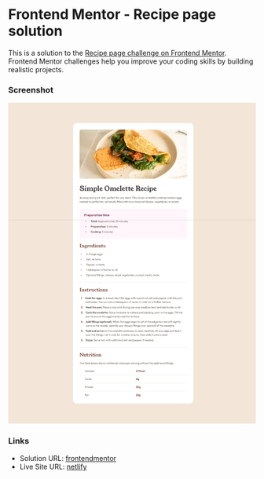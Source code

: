 # Frontend Mentor - Recipe page solution

This is a solution to the [Recipe page challenge on Frontend Mentor](https://www.frontendmentor.io/challenges/recipe-page-KiTsR8QQKm). Frontend Mentor challenges help you improve your coding skills by building realistic projects.

### Screenshot

![](./screenshot.jpeg)

### Links

- Solution URL: [frontendmentor](https://www.frontendmentor.io/solutions/recipe-page-gRvYHrvWdv)
- Live Site URL: [netlify](https://cute-baklava-918709.netlify.app)
